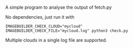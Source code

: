 A simple program to analyse the output of fetch.py

No dependencies, just run it with
```
IMAGEBUILDER_CHECK_CLOUD="mycloud" IMAGEBUILDER_CHECK_FILE="mycloud.log" python3 check.py
```

Multiple clouds in a single log file are supported.